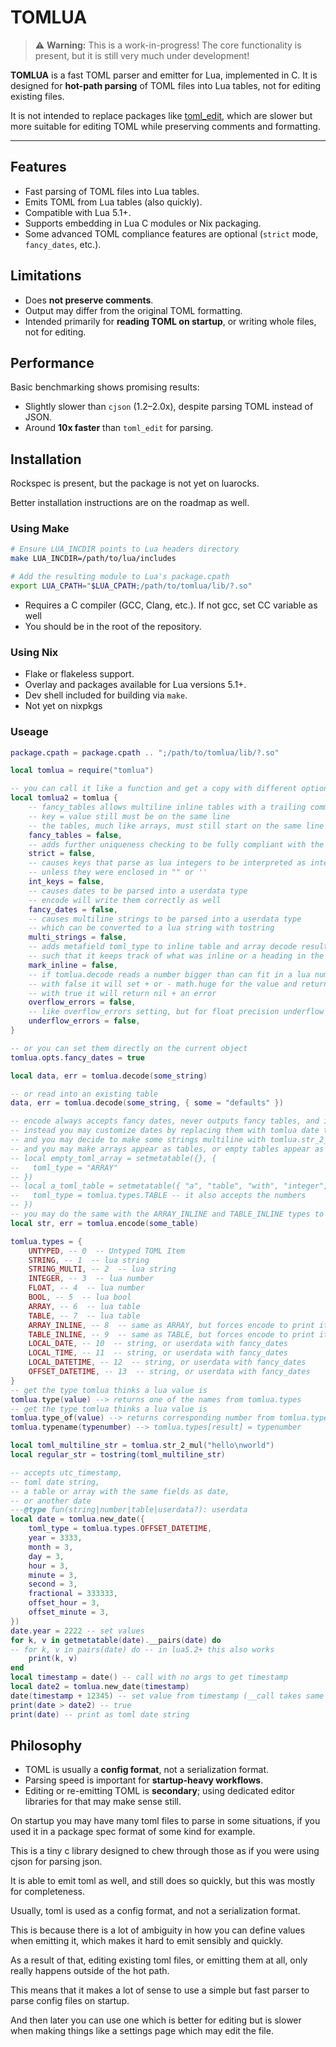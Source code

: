 # TOMLUA

> ⚠️ **Warning:** This is a work-in-progress!
> The core functionality is present, but it is still very much under development!

**TOMLUA** is a fast TOML parser and emitter for Lua, implemented in C. It is designed for **hot-path parsing** of TOML files into Lua tables, not for editing existing files.

It is not intended to replace packages like [toml\_edit](https://github.com/nvim-neorocks/toml-edit.lua), which are slower but more suitable for editing TOML while preserving comments and formatting.

---

## Features

* Fast parsing of TOML files into Lua tables.
* Emits TOML from Lua tables (also quickly).
* Compatible with Lua 5.1+.
* Supports embedding in Lua C modules or Nix packaging.
* Some advanced TOML compliance features are optional (`strict` mode, `fancy_dates`, etc.).

## Limitations

* Does **not preserve comments**.
* Output may differ from the original TOML formatting.
* Intended primarily for **reading TOML on startup**, or writing whole files, not for editing.

## Performance

Basic benchmarking shows promising results:

* Slightly slower than `cjson` (1.2–2.0x), despite parsing TOML instead of JSON.
* Around **10x faster** than `toml_edit` for parsing.

## Installation

Rockspec is present, but the package is not yet on luarocks.

Better installation instructions are on the roadmap as well.

### Using Make

```bash
# Ensure LUA_INCDIR points to Lua headers directory
make LUA_INCDIR=/path/to/lua/includes

# Add the resulting module to Lua's package.cpath
export LUA_CPATH="$LUA_CPATH;/path/to/tomlua/lib/?.so"
```

* Requires a C compiler (GCC, Clang, etc.). If not gcc, set CC variable as well
* You should be in the root of the repository.

### Using Nix

* Flake or flakeless support.
* Overlay and packages available for Lua versions 5.1+.
* Dev shell included for building via `make`.
* Not yet on nixpkgs

### Useage

```lua
package.cpath = package.cpath .. ";/path/to/tomlua/lib/?.so"

local tomlua = require("tomlua")

-- you can call it like a function and get a copy with different options
local tomlua2 = tomlua {
    -- fancy_tables allows multiline inline tables with a trailing comma
    -- key = value still must be on the same line
    -- the tables, much like arrays, must still start on the same line as their key as well
    fancy_tables = false,
    -- adds further uniqueness checking to be fully compliant with the toml spec
    strict = false,
    -- causes keys that parse as lua integers to be interpreted as integer keys
    -- unless they were enclosed in "" or ''
    int_keys = false,
    -- causes dates to be parsed into a userdata type
    -- encode will write them correctly as well
    fancy_dates = false,
    -- causes multiline strings to be parsed into a userdata type
    -- which can be converted to a lua string with tostring
    multi_strings = false,
    -- adds metafield toml_type to inline table and array decode results
    -- such that it keeps track of what was inline or a heading in the file for encode
    mark_inline = false,
    -- if tomlua.decode reads a number bigger than can fit in a lua number or integer
    -- with false it will set + or - math.huge for the value and return normally
    -- with true it will return nil + an error
    overflow_errors = false,
    -- like overflow_errors setting, but for float precision underflow
    underflow_errors = false,
}

-- or you can set them directly on the current object
tomlua.opts.fancy_dates = true

local data, err = tomlua.decode(some_string)

-- or read into an existing table
data, err = tomlua.decode(some_string, { some = "defaults" })

-- encode always accepts fancy dates, never outputs fancy tables, and is unaffected by all opts
-- instead you may customize dates by replacing them with tomlua date types
-- and you may decide to make some strings multiline with tomlua.str_2_mul
-- and you may make arrays appear as tables, or empty tables appear as arrays,
-- local empty_toml_array = setmetatable({}, {
--   toml_type = "ARRAY"
-- })
-- local a_toml_table = setmetatable({ "a", "table", "with", "integer", "keys" }, {
--   toml_type = tomlua.types.TABLE -- it also accepts the numbers
-- })
-- you may do the same with the ARRAY_INLINE and TABLE_INLINE types to force them to display inline
local str, err = tomlua.encode(some_table)

tomlua.types = {
    UNTYPED, -- 0  -- Untyped TOML Item
    STRING, -- 1  -- lua string
    STRING_MULTI, -- 2  -- lua string
    INTEGER, -- 3  -- lua number
    FLOAT, -- 4  -- lua number
    BOOL, -- 5  -- lua bool
    ARRAY, -- 6  -- lua table
    TABLE, -- 7  -- lua table
    ARRAY_INLINE, -- 8  -- same as ARRAY, but forces encode to print it as a inline
    TABLE_INLINE, -- 9  -- same as TABLE, but forces encode to print it as a inline
    LOCAL_DATE, -- 10  -- string, or userdata with fancy_dates
    LOCAL_TIME, -- 11  -- string, or userdata with fancy_dates
    LOCAL_DATETIME, -- 12  -- string, or userdata with fancy_dates
    OFFSET_DATETIME, -- 13  -- string, or userdata with fancy_dates
}
-- get the type tomlua thinks a lua value is
tomlua.type(value) --> returns one of the names from tomlua.types
-- get the type tomlua thinks a lua value is
tomlua.type_of(value) --> returns corresponding number from tomlua.types instead
tomlua.typename(typenumber) --> tomlua.types[result] = typenumber

local toml_multiline_str = tomlua.str_2_mul("hello\nworld")
local regular_str = tostring(toml_multiline_str)

-- accepts utc_timestamp,
-- toml date string,
-- a table or array with the same fields as date,
-- or another date
---@type fun(string|number|table|userdata?): userdata
local date = tomlua.new_date({
    toml_type = tomlua.types.OFFSET_DATETIME,
    year = 3333,
    month = 3,
    day = 3,
    hour = 3,
    minute = 3,
    second = 3,
    fractional = 333333,
    offset_hour = 3,
    offset_minute = 3,
})
date.year = 2222 -- set values
for k, v in getmetatable(date).__pairs(date) do
-- for k, v in pairs(date) do -- in lua5.2+ this also works
    print(k, v)
end
local timestamp = date() -- call with no args to get timestamp
local date2 = tomlua.new_date(timestamp)
date(timestamp + 12345) -- set value from timestamp (__call takes same arg as new_date)
print(date > date2) -- true
print(date) -- print as toml date string
```

## Philosophy

* TOML is usually a **config format**, not a serialization format.
* Parsing speed is important for **startup-heavy workflows**.
* Editing or re-emitting TOML is **secondary**; using dedicated editor libraries for that may make sense still.

On startup you may have many toml files to parse in some situations, if you used it in a package spec format of some kind for example.

This is a tiny c library designed to chew through those as if you were using cjson for parsing json.

It is able to emit toml as well, and still does so quickly, but this was mostly for completeness.

Usually, toml is used as a config format, and not a serialization format.

This is because there is a lot of ambiguity in how you can define values when emitting it,
which makes it hard to emit sensibly and quickly.

As a result of that, editing existing toml files, or emitting them at all, only really happens outside of the hot path.

This means that it makes a lot of sense to use a simple but fast parser to parse config files on startup.

And then later you can use one which is better for editing but is slower when making things like a settings page which may edit the file.
